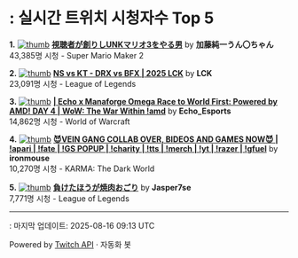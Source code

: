 # : 실시간 트위치 시청자수 Top 5

**1.** [![thumb](https://static-cdn.jtvnw.net/previews-ttv/live_user_kato_junichi0817-320x180.jpg)](https://twitch.tv/加藤純一うん〇ちゃん)
**[視聴者が創りしUNKマリオ3をやる男](https://twitch.tv/加藤純一うん〇ちゃん)** by **加藤純一うん〇ちゃん**<br>43,385명 시청  - Super Mario Maker 2

**2.** [![thumb](https://static-cdn.jtvnw.net/previews-ttv/live_user_lck-320x180.jpg)](https://twitch.tv/LCK)
**[NS vs KT - DRX vs BFX | 2025 LCK](https://twitch.tv/LCK)** by **LCK**<br>23,091명 시청  - League of Legends

**3.** [![thumb](https://static-cdn.jtvnw.net/previews-ttv/live_user_echo_esports-320x180.jpg)](https://twitch.tv/Echo_Esports)
**[| Echo x Manaforge Omega Race to World First: Powered by AMD!  DAY 4 | WoW: The War Within !amd](https://twitch.tv/Echo_Esports)** by **Echo_Esports**<br>14,862명 시청  - World of Warcraft

**4.** [![thumb](https://static-cdn.jtvnw.net/previews-ttv/live_user_ironmouse-320x180.jpg)](https://twitch.tv/ironmouse)
**[😈VEIN GANG COLLAB OVER, BIDEOS AND GAMES NOW😈 | !apari | !fate | !GS POPUP | !charity | !tts | !merch | !yt | !razer | !gfuel](https://twitch.tv/ironmouse)** by **ironmouse**<br>10,270명 시청  - KARMA: The Dark World

**5.** [![thumb](https://static-cdn.jtvnw.net/previews-ttv/live_user_jasper7se-320x180.jpg)](https://twitch.tv/Jasper7se)
**[負けたほうが焼肉おごり](https://twitch.tv/Jasper7se)** by **Jasper7se**<br>7,771명 시청  - League of Legends


---
: 마지막 업데이트: 2025-08-16 09:13 UTC

Powered by [Twitch API](https://dev.twitch.tv/docs/api/reference) · 자동화 봇